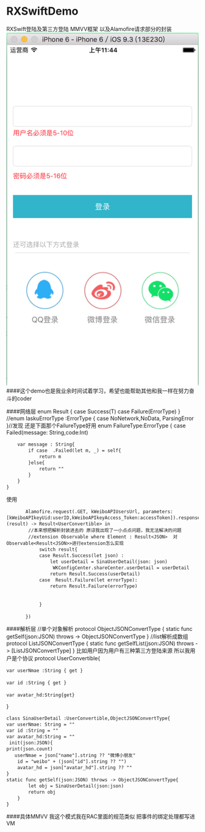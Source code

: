 # RXSwiftDemo
RXSwift登陆及第三方登陆 MMVV框架 以及Alamofire请求部分的封装
<img src="./123.png" >
####这个demo也是我业余时间试着学习，希望也能帮助其他和我一样在努力奋斗的coder

####网络层
	     enum Result<T>  {
	    case Success(T)
	    case Failure(ErrorType)
	    }
	//enum IaskuErrorType :ErrorType { case NoNetwork,NoData, ParsingError }//发现 还是下面那个FailureType好用
	enum FailureType:ErrorType {
	    case Failed(message: String,code:Int)
	    
	    var message : String{
	        if case  .Failed(let m, _) = self{
	            return m
	        }else{
	            return ""
	        }
	    }
	}
使用	
	
           Alamofire.request(.GET, kWeiboAPIUsersUrl, parameters: [kWeiboAPIkeyUid:userID,kWeiboAPIkeyAccess_Token:accessToken]).responseJSON().map({ (result) -> Result<UserConvertible> in
            //本来想把解析封装进去的 原谅我出现了一小点点问题，我无法解决的问题
            //extension Observable where Element : Result<JSON>  对Observable<Result<JSON>>进行extension怎么实现
                switch result{
                case Result.Success(let json) :
                    let userDetail = SinaUserDetail(json: json)
                     WKConfigCenter.shareCenter.userDetail = userDetail
                    return Result.Success(userDetail)
                case  Result.Failure(let errorType):
                    return Result.Failure(errorType)
                    
                    
                }

           })

####解析层
	//单个对象解析
	protocol ObjectJSONConvertType {
	    static func getSelf(json:JSON) throws -> ObjectJSONConvertType
	}
	//list解析成数组<object>
	protocol ListJSONConvertType {
	    static func getSelfList(json:JSON) throws -> [ListJSONConvertType]
	}
	比如用户因为用户有三种第三方登陆来源 所以我用户是个协议
	protocol UserConvertible{

    
    var userNmae :String { get }
    
    var id :String { get }
    
    var avatar_hd:String{get}
    
    
}

	class SinaUserDetail :UserConvertible,ObjectJSONConvertType{
	var userNmae: String = ""
    var id :String = ""
    var avatar_hd:String = ""
     init(json:JSON){
    print(json.count)
       userNmae = json["name"].string ?? "微博小朋友"
        id = "weibo" + (json["id"].string ?? "")
        avatar_hd = json["avatar_hd"].string ?? ""
    }
	static func getSelf(json:JSON) throws -> ObjectJSONConvertType{
	        let obj = SinaUserDetail(json:json)
	        return obj
	    }
	}
	
	
####具体MMVV  我这个模式我在RAC里面的规范类似 把事件的绑定处理都写进VM 
	
	
	
	